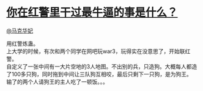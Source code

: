 
#  [你在红警里干过最牛逼的事是什么？](https://zhihu.com/questions/26688751)



[@马克华妃](https://zhihu.com/people/f008d7f68217a4fc547172b159d9367b)

用红警炼蛊。<br>上大学的时候，有次和两个同学在网吧玩war3，玩得实在没意思了，开始联红警。<br>自定义了一张中间有一大片空地的3人地图。不出别的兵，只造狗。大概每人都造了100多只狗，同时拖到中间让三队狗互相咬，最后只剩下一只狗，是为狗王。<br>输了的两个人请狗王的主人吃了一顿饭。。。
